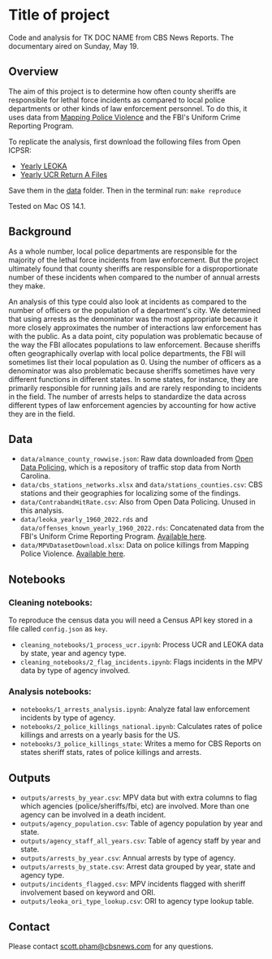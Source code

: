 # Title of project

Code and analysis for TK DOC NAME from CBS News Reports. The documentary aired on Sunday, May 19.

## Overview

The aim of this project is to determine how often county sheriffs are responsible for lethal force incidents as compared to local police departments or other kinds of law enforcement personnel. To do this, it uses data from [Mapping Police Violence](https://mappingpoliceviolence.squarespace.com/) and the FBI's Uniform Crime Reporting Program.

To replicate the analysis, first download the following files from Open ICPSR:
- [Yearly LEOKA](https://www.openicpsr.org/openicpsr/project/102180/version/V13/view?path=/openicpsr/102180/fcr:versions/V13/ucr_leoka_yearly_1960_2022_rds.zip&type=file)
- [Yearly UCR Return A Files](https://www.openicpsr.org/openicpsr/project/100707/version/V20/view?path=/openicpsr/100707/fcr:versions/V20/ucr_offenses_known_yearly_1960_2022_rds.zip&type=file)

Save them in the [data](data/) folder. Then in the terminal run:
`make reproduce`

Tested on Mac OS 14.1.

## Background

As a whole number, local police departments are responsible for the majority of the lethal force incidents from law enforcement.  But the project ultimately found that county sheriffs are responsible for a disproportionate number of these incidents when compared to the number of annual arrests they make. 

An analysis of this type could also look at incidents as compared to the number of officers or the population of a department's city. We determined that using arrests as the denominator was the most appropriate because it more closely approximates the number of interactions law enforcement has with the public. As a data point, city population was problematic because of the way the FBI allocates populations to law enforcement. Because sheriffs often geographically overlap with local police departments, the FBI will sometimes list their local population as 0. Using the number of officers as a denominator was also problematic because sheriffs sometimes have very different functions in different states. In some states, for instance, they are primarily responsible for running jails and are rarely responding to incidents in the field. The number of arrests helps to standardize the data across different types of law enforcement agencies by accounting for how active they are in the field.

## Data

- `data/almance_county_rowwise.json`: Raw data downloaded from [Open Data Policing](https://www.opendatapolicingnc.com/state/nc), which is a repository of traffic stop data from North Carolina.
- `data/cbs_stations_networks.xlsx` and `data/stations_counties.csv`: CBS stations and their geographies for localizing some of the findings.
- `data/ContrabandHitRate.csv`: Also from Open Data Policing. Unused in this analysis.
- `data/leoka_yearly_1960_2022.rds` and `data/offenses_known_yearly_1960_2022.rds`: Concatenated data from the FBI's Uniform Crime Reporting Program. [Available here](https://www.openicpsr.org/openicpsr/project/100707/version/V17/view). 
- `data/MPVDatasetDownload.xlsx`: Data on police killings from Mapping Police Violence. [Available here](https://mappingpoliceviolence.squarespace.com/).


## Notebooks

### Cleaning notebooks:
To reproduce the census data you will need a Census API key stored in a file called `config.json` as `key`. 

- `cleaning_notebooks/1_process_ucr.ipynb`: Process UCR and LEOKA data by state, year and agency type.
- `cleaning_notebooks/2_flag_incidents.ipynb`: Flags incidents in the MPV data by type of agency involved.

### Analysis notebooks:
- `notebooks/1_arrests_analysis.ipynb`: Analyze fatal law enforcement incidents by type of agency.
- `notebooks/2_police_killings_national.ipynb`: Calculates rates of police killings and arrests on a yearly basis for the US.
- `notebooks/3_police_killings_state`: Writes a memo for CBS Reports on states sheriff stats, rates of police killings and arrests.

## Outputs

- `outputs/arrests_by_year.csv`: MPV data but with extra columns to flag which agencies (police/sheriffs/fbi, etc) are involved. More than one agency can be involved in a death incident. 
- `outputs/agency_population.csv`: Table of agency population by year and state.
- `outputs/agency_staff_all_years.csv`: Table of agency staff by year and state.
- `outputs/arrests_by_year.csv`: Annual arrests by type of agency.
- `outputs/arrests_by_state.csv`: Arrest data grouped by year, state and agency type.
- `outputs/incidents_flagged.csv`: MPV incidents flagged with sheriff involvement based on keyword and ORI.
- `outputs/leoka_ori_type_lookup.csv`: ORI to agency type lookup table.


## Contact

Please contact scott.pham@cbsnews.com for any questions.
